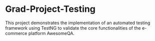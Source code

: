# Grad-Project-Testing
This project demonstrates the implementation of an automated testing framework using TestNG to validate the core functionalities of the e-commerce platform AwesomeQA.
